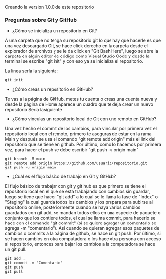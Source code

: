 Creando la version 1.0.0 de este repositorio

### Preguntas sobre Git y GitHub
- ¿Cómo se inicializa un repositorio en Git?

A una carpeta que no tenga su repositorio git lo que hay que hacerle es que una vez descargado Git, se hace click derecho en la carpeta desde el explorador de archivos y se le da click en "Git Bash Here", luego se abre la carpeta en algún editor de código como Visual Studio Code y desde la terminal se escribe "git init" y con eso ya se inicializa el repositorio.

La línea sería la siguiente:

```
git init
```

- ¿Cómo creas un repositorio en GitHub?

Te vas a la página de GitHub, metes tu cuenta o creas una cuenta nueva y desde la página de Home aparece un cuadro que te deja crear un nuevo repositorio 
Sería lasiguiente 


- ¿Cómo vinculas un repositorio local de Git con uno remoto en GitHub?

Una vez hecho el commit de los cambios, para vincular por primera vez el repositorio local con el remoto, primero te aseguras de estar en la rama Main y después se usa el comando "git remote add origin" más el link del repositorio que se tiene en github. Por último, como lo hacemos por primera vez, para hacer el push se debe escribir "git push -u origin main"
```
git branch -M main
git remote add origin https://github.com/usuario/repositorio.git
git push -u origin main
```

- ¿Cuál es el flujo básico de trabajo en Git y GitHub?

El flujo básico de trabajar con git y git hub es que primero se tiene el repositorio local en el que se está trabajando con cambios sin guardar, luego se tiene que hacer "git add" a lo cual se le llama la fase de "Index" o "Staging" la cual guarda todos los cambios y los prepara para subirse al repositorio online, posteriormente cuando se haya varios cambios guardados con git add, se mandan todos ellos en una especie de paquete o conjunto que los contiene todos, el cual se llama commit, para hacerlo se hace con el comando "git commit" (si se quiere agregar un comentario se agrega -m "comentario"). Así cuando se quieran agregar esos paquetes de cambios o commits a la página de github, se hace un git push. Por último, si se hacen cambios en otra computadora o los hace otra persona con acceso al repositorio, entonces para bajar los cambios a la computadora se hace un git pull. 
```
git add .
git commit -m "Comentario"
git push
git pull
```